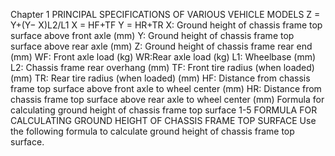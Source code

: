 Chapter 1
PRINCIPAL SPECIFICATIONS OF VARIOUS VEHICLE MODELS 
Z = Y+(Y− X)L2/L1
X = HF+TF
Y = HR+TR
X: Ground height of chassis frame top surface above front axle (mm)
Y: Ground height of chassis frame top surface above rear axle (mm)
Z: Ground height of chassis frame rear end (mm)
WF: Front axle load (kg)
WR:Rear axle load (kg)
L1: Wheelbase (mm)
L2: Chassis frame rear overhang (mm)
TF: Front tire radius (when loaded) (mm)
TR: Rear tire radius (when loaded) (mm)
HF: Distance from chassis frame top surface above front axle to wheel center (mm)
HR: Distance from chassis frame top surface above rear axle to wheel center (mm)
Formula for calculating ground height of chassis frame top surface
1-5 FORMULA FOR CALCULATING GROUND HEIGHT OF CHASSIS FRAME TOP
SURFACE
Use the following formula to calculate ground height of chassis frame top surface.